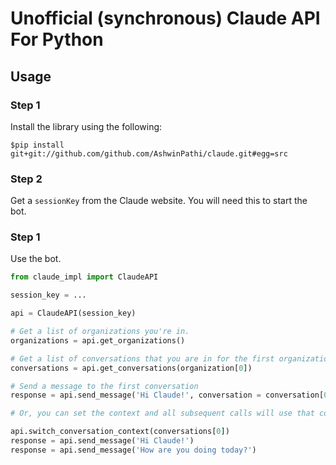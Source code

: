 # Unofficial (synchronous) Claude API For Python

## Usage

### Step 1
Install the library using the following:
```
$pip install git+git://github.com/github.com/AshwinPathi/claude.git#egg=src
```

### Step 2
Get a `sessionKey` from the Claude website. You will need this to start the bot.


### Step 1
Use the bot.
```py
from claude_impl import ClaudeAPI

session_key = ...

api = ClaudeAPI(session_key)

# Get a list of organizations you're in.
organizations = api.get_organizations()

# Get a list of conversations that you are in for the first organization.
conversations = api.get_conversations(organization[0])

# Send a message to the first conversation
response = api.send_message('Hi Claude!', conversation = conversation[0])

# Or, you can set the context and all subsequent calls will use that conversation.

api.switch_conversation_context(conversations[0])
response = api.send_message('Hi Claude!')
response = api.send_message('How are you doing today?')
```
